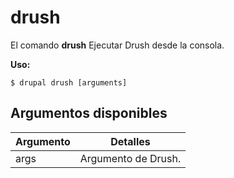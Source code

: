 # drush
El comando **drush** Ejecutar Drush desde la consola.

**Uso:**
```
$ drupal drush [arguments] 
```

## Argumentos disponibles
Argumento | Detalles
---------|-------------
args | Argumento de Drush.
